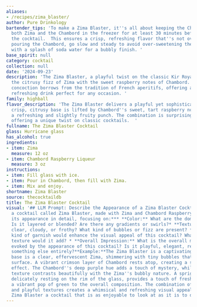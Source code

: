 ```yaml
---
aliases:
- /recipes/zima_blaster/
author: Pure Drinkology
bartender_tips: 'To make a Zima Blaster, it''s all about keeping the Chambord cool.  Chill
  both Zima and the Chambord in the freezer for at least 30 minutes before making
  the cocktail.  This ensures a crisp, refreshing flavor that''s not overly sweet.  When
  pouring the Chambord, go slow and steady to avoid over-sweetening the drink.  Finish
  with a splash of soda water for a bubbly finish. '
base_spirit: null
category: cocktail
collection: null
date: '2024-09-23'
description: 'The Zima Blaster, a playful twist on the classic Kir Royale, blends
  the citrusy fizz of Zima with the sweet raspberry notes of Chambord.  This contemporary
  concoction borrows from the tradition of French aperitifs, offering a light and
  refreshing drink perfect for any occasion. '
family: highball
flavor_description: 'The Zima Blaster delivers a playful yet sophisticated sip. Zima''s
  crisp, citrusy base is lifted by Chambord''s sweet, tart raspberry notes, creating
  a refreshing and slightly fruity punch. The combination is surprisingly harmonious,
  offering a unique twist on classic cocktails.  '
fullname: The Zima Blaster Cocktail
glass: Hurricane glass
has_alcohol: true
ingredients:
- item: Zima
  measure: 12 oz
- item: Chambord Raspberry Liqueur
  measure: 3 oz
instructions:
- item: Fill glass with ice.
- item: Pour in Chambord, then fill with Zima.
- item: Mix and enjoy.
shortname: Zima Blaster
source: thecocktaildb
title: The Zima Blaster Cocktail
visual: '## LLM Prompt: Describe the Appearance of a Zima Blaster Cocktail**Imagine
  a cocktail called Zima Blaster, made with Zima and Chambord Raspberry Liqueur. Describe
  its appearance in detail, focusing on:*** **Color:** What are the dominant hues?
  Is it layered or blended? Are there any gradients or swirls?* **Texture:** Is it
  clear, cloudy, or frothy? What kind of bubbles or fizz are present? * **Garnish:**  What
  kind of garnish would enhance the visual appeal of this cocktail? What color and
  texture would it add? * **Overall Impression:** What is the overall mood or feeling
  evoked by the appearance of this cocktail? Is it playful, elegant, refreshing, or
  something else entirely?**Example:**The Zima Blaster is a captivating sight. Its
  base is a clear, effervescent Zima, shimmering with tiny bubbles that rise to the
  surface. A vibrant crimson layer of Chambord rests atop, creating a striking two-tone
  effect. The Chambord''s deep purple hue adds a touch of mystery, while its silky
  texture contrasts beautifully with the Zima''s bubbly nature. A sprig of fresh mint,
  delicately resting on the rim of the glass, provides a touch of freshness and adds
  a vibrant pop of green to the overall composition. The combination of bright colors
  and playful textures creates a whimsical and refreshing visual appeal, making the
  Zima Blaster a cocktail that is as enjoyable to look at as it is to drink. '
---
```



